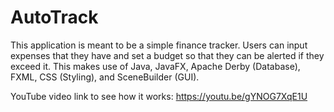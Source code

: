 # AutoTrack
This application is meant to be a simple finance tracker. Users can input expenses that they have and set a budget so that they can be alerted if they exceed it. This makes use of Java, JavaFX, Apache Derby (Database), FXML, CSS (Styling), and SceneBuilder (GUI).

YouTube video link to see how it works: https://youtu.be/gYNOG7XqE1U
